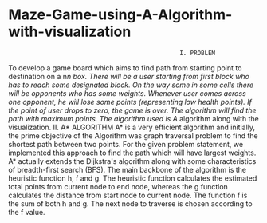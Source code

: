 # Maze-Game-using-A-Algorithm-with-visualization
                                                    I. PROBLEM
To develop a game board which aims to find path from starting point to destination on a n*n box. There will be a user starting from first block who has to reach some designated block. On the way some in some cells there will be opponents who has some weights. Whenever user comes across one opponent, he will lose some points (representing low health points). If the point of user drops to zero, the game is over. The algorithm will find the path with maximum points. The algorithm used is A* algorithm along with the visualization.
                                                  II. A* ALGORITHM
A* is a very efficient algorithm and initially, the prime objective of the Algorithm was graph traversal problem to find the shortest path between two points. For the given problem statement, we implemented this approach to find the path which will have largest weights. A* actually extends the Dijkstra's algorithm along with some characteristics of breadth-first search (BFS). The main backbone of the algorithm is the heuristic function h, f and g. The heuristic function calculates the estimated total points from current node to end node, whereas the g function calculates the distance from start node to current node. The function f is the sum of both h and g. The next node to traverse is chosen according to the f value.
